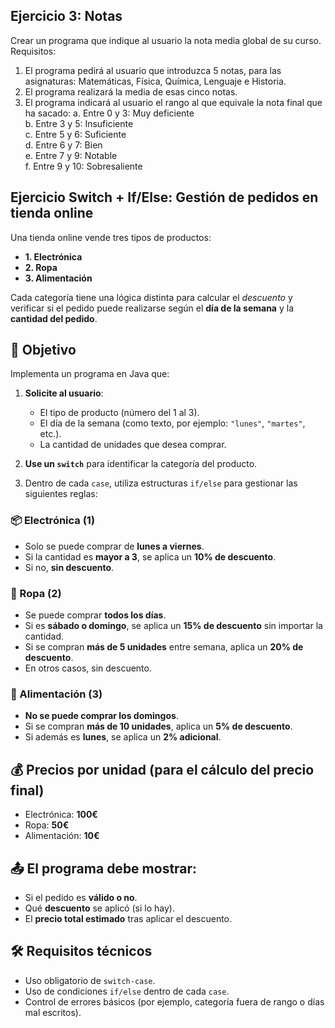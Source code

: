 ## Ejercicio 3: Notas

Crear un programa que indique al usuario la nota media global de su curso. Requisitos:

1. El programa pedirá al usuario que introduzca 5 notas, para las asignaturas: Matemáticas, Física, Química, Lenguaje e Historia.
2. El programa realizará la media de esas cinco notas.
3. El programa indicará al usuario el rango al que equivale la nota final que ha sacado:
   a. Entre 0 y 3: Muy deficiente  
   b. Entre 3 y 5: Insuficiente  
   c. Entre 5 y 6: Suficiente  
   d. Entre 6 y 7: Bien  
   e. Entre 7 y 9: Notable  
   f. Entre 9 y 10: Sobresaliente

## Ejercicio Switch + If/Else: Gestión de pedidos en tienda online

Una tienda online vende tres tipos de productos:

- **1. Electrónica**
- **2. Ropa**
- **3. Alimentación**

Cada categoría tiene una lógica distinta para calcular el *descuento* y verificar si el pedido puede realizarse según el **día de la semana** y la **cantidad del pedido**.


## 🎯 Objetivo

Implementa un programa en Java que:

1. **Solicite al usuario**:
   - El tipo de producto (número del 1 al 3).
   - El día de la semana (como texto, por ejemplo: `"lunes"`, `"martes"`, etc.).
   - La cantidad de unidades que desea comprar.

2. **Use un `switch`** para identificar la categoría del producto.

3. Dentro de cada `case`, utiliza estructuras `if/else` para gestionar las siguientes reglas:


### 📦 Electrónica (1)
- Solo se puede comprar de **lunes a viernes**.
- Si la cantidad es **mayor a 3**, se aplica un **10% de descuento**.
- Si no, **sin descuento**.

### 👗 Ropa (2)
- Se puede comprar **todos los días**.
- Si es **sábado o domingo**, se aplica un **15% de descuento** sin importar la cantidad.
- Si se compran **más de 5 unidades** entre semana, aplica un **20% de descuento**.
- En otros casos, sin descuento.

### 🍎 Alimentación (3)
- **No se puede comprar los domingos**.
- Si se compran **más de 10 unidades**, aplica un **5% de descuento**.
- Si además es **lunes**, se aplica un **2% adicional**.

## 💰 Precios por unidad (para el cálculo del precio final)
- Electrónica: **100€**
- Ropa: **50€**
- Alimentación: **10€**


## 📤 El programa debe mostrar:
- Si el pedido es **válido o no**.
- Qué **descuento** se aplicó (si lo hay).
- El **precio total estimado** tras aplicar el descuento.

## 🛠 Requisitos técnicos
- Uso obligatorio de `switch-case`.
- Uso de condiciones `if/else` dentro de cada `case`.
- Control de errores básicos (por ejemplo, categoría fuera de rango o días mal escritos).



   
